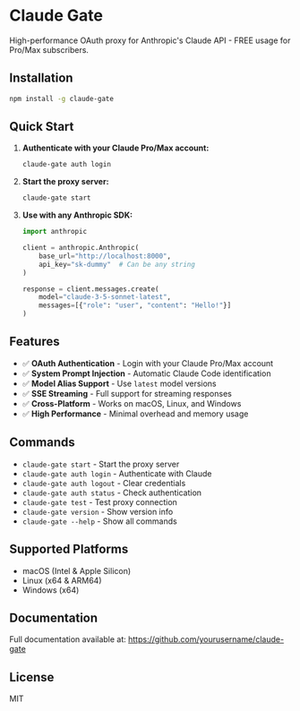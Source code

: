 # Claude Gate

High-performance OAuth proxy for Anthropic's Claude API - FREE usage for Pro/Max subscribers.

## Installation

```bash
npm install -g claude-gate
```

## Quick Start

1. **Authenticate with your Claude Pro/Max account:**
   ```bash
   claude-gate auth login
   ```

2. **Start the proxy server:**
   ```bash
   claude-gate start
   ```

3. **Use with any Anthropic SDK:**
   ```python
   import anthropic
   
   client = anthropic.Anthropic(
       base_url="http://localhost:8000",
       api_key="sk-dummy"  # Can be any string
   )
   
   response = client.messages.create(
       model="claude-3-5-sonnet-latest",
       messages=[{"role": "user", "content": "Hello!"}]
   )
   ```

## Features

- ✅ **OAuth Authentication** - Login with your Claude Pro/Max account
- ✅ **System Prompt Injection** - Automatic Claude Code identification 
- ✅ **Model Alias Support** - Use `latest` model versions
- ✅ **SSE Streaming** - Full support for streaming responses
- ✅ **Cross-Platform** - Works on macOS, Linux, and Windows
- ✅ **High Performance** - Minimal overhead and memory usage

## Commands

- `claude-gate start` - Start the proxy server
- `claude-gate auth login` - Authenticate with Claude
- `claude-gate auth logout` - Clear credentials
- `claude-gate auth status` - Check authentication
- `claude-gate test` - Test proxy connection
- `claude-gate version` - Show version info
- `claude-gate --help` - Show all commands

## Supported Platforms

- macOS (Intel & Apple Silicon)
- Linux (x64 & ARM64)
- Windows (x64)

## Documentation

Full documentation available at: https://github.com/yourusername/claude-gate

## License

MIT